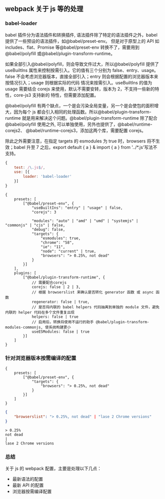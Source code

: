 ## webpack 关于 js 等的处理

### babel-loader

babel 插件分为语法插件和转换插件, 语法插件除了特定的语法插件之外，babel 提供了一些预设的语法插件，如@babel/preset-env。
但是对于原型上的 API 如 includes、flat、Promise 等@babel/preset-env 转换不了，需要用到@babel/polyfill 或@babel/plugin-transform-runtime。

如果全部引入@babel/polyfill，则会导致文件过大，所以@babel/polyfill 提供了 useBuiltIns 属性来控制按需引入。它的值有三个分别为
false、entry、usage。false 不会考虑浏览器版本，直接全部引入；entry 则会根据配置的浏览器版本来按情况引入；usage 则根据实际的代码
情况来按需引入。useBuiltIns 的值为 usage 需要结合 corejs 来使用，默认不需要安转，版本为 2，不支持一些新的特性，core-js3 支持新的
特性，但需要添加配置。

@babel/polyfill 有两个缺点，一个是会污染全局变量，另一个是会使包的面积增大，因为每个 js 都会引入相同的处理函数。所以@babel/plugin-transform-runtime
就是用来解决这个问题。@babel/plugin-transform-runtime 除了配合@babel/polyfill 使用之外, 可以单独使用，另外也提供了，@babel/runtime-corejs2、
@babel/runtime-corejs3，添加这两个库，需要配置 corejs。

除此之外需要注意，在指定 targets 的 esmodules 为 true 时，browsers 将不生效；babel 升至 7 之后，export default { a } & import { a } from '../\*.js'写法不支持。

```webpack.config.js
{
    test: /\.js$/,
    use: [{
        loader: 'babel-loader'
    }]
}
```

```.babelrc
{
    presets: [
        ["@babel/preset-env", {
            "useBuiltIns": "entry" | "usage" | false,
            "corejs": 3

            "modules": "auto" | "amd" | "umd" | "systemjs" | "commonjs" | "cjs" | false,
            "debug": false,
            "targets": {
                "esmodules": true,
                "chrome": "58",
                "ie": "11",
                "node": "current" | true,
                "browsers": "> 0.25%, not dead"
            }
        }]
    ],
    plugins: [
        ["@babel/plugin-transform-runtime", {
            // 需要配合corejs
            corejs: false | 2 | 3,
            // 根据 browserslist 来确认是否转化 generator 函数 或 async 函数
            regenerator: false | true,
            // 是否将内联的 babel helpers 代码抽离到单独的 module 文件，避免内联的 helper 代码在多个文件重复出现
            helpers: false | true
            // 启用后，转换将使用不运行的助手 @babel/plugin-transform-modules-commonjs, 使系统构建更小
            useESModules: false | true
        }]
    ]
}
```

### 针对浏览器版本按需编译的配置

```.babelrc
{
    presets: [
        ["@babel/preset-env", {
            "targets": {
                "browsers": "> 0.25%, not dead"
            }
        }]
    ]
}
```

```package.json
{
    "browserslist": "> 0.25%, not dead" | "lase 2 Chrome versions"
}
```

```.browserslistrc
> 0.25%
not dead
|
lase 2 Chrome versions
```

### 总结

关于 js 的 webpack 配置，主要是处理以下几点：

-   最新语法的配置
-   最新 API 的配置
-   浏览器按需编译配置
